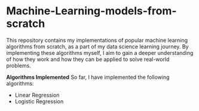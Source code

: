 # Machine-Learning-models-from-scratch
This repository contains my implementations of popular machine learning algorithms from scratch, as a part of my data science learning journey. By implementing these algorithms myself, I aim to gain a deeper understanding of how they work and how they can be applied to solve real-world problems.

**Algorithms Implemented**
So far, I have implemented the following algorithms:

- Linear Regression
- Logistic Regression
